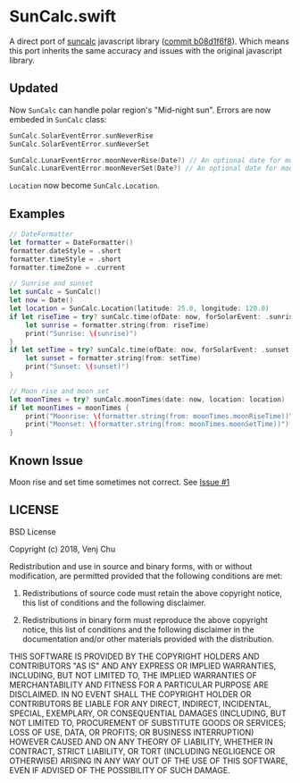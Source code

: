 # SunCalc.swift

A direct port of [suncalc](https://github.com/mourner/suncalc) javascript library ([commit b08d1f6f8](https://github.com/mourner/suncalc/commit/b08d1f6f8e56a3c0d85469d6cf0ff8675cba40a5)). Which means this port inherits the same accuracy and issues with the original javascript library. 

## Updated

Now `SunCalc` can handle polar region's "Mid-night sun". Errors are now embeded in `SunCalc` class:

```swift
SunCalc.SolarEventError.sunNeverRise
SunCalc.SolarEventError.sunNeverSet

SunCalc.LunarEventError.moonNeverRise(Date?) // An optional date for moonset time.
SunCalc.LunarEventError.moonNeverSet(Date?) // An optional date for moonrise time.
```

`Location` now become `SunCalc.Location`.

## Examples

```swift
// DateFormatter
let formatter = DateFormatter()
formatter.dateStyle = .short
formatter.timeStyle = .short
formatter.timeZone = .current

// Sunrise and sunset
let sunCalc = SunCalc()
let now = Date()
let location = SunCalc.Location(latitude: 25.0, longitude: 120.0)
if let riseTime = try? sunCalc.time(ofDate: now, forSolarEvent: .sunrise, atLocation: location) {
    let sunrise = formatter.string(from: riseTime)
    print("Sunrise: \(sunrise)")
}
if let setTime = try? sunCalc.time(ofDate: now, forSolarEvent: .sunset, atLocation: location) {
    let sunset = formatter.string(from: setTime)
    print("Sunset: \(sunset)")
}

// Moon rise and moon set
let moonTimes = try? sunCalc.moonTimes(date: now, location: location)
if let moonTimes = moonTimes {
    print("Moonrise: \(formatter.string(from: moonTimes.moonRiseTime))")
    print("Moonset: \(formatter.string(from: moonTimes.moonSetTime))")
}
```

## Known Issue

Moon rise and set time sometimes not correct. See [Issue #1](https://github.com/imvenj/SunCalc.swift/issues/1)

## LICENSE

BSD License

Copyright (c) 2018, Venj Chu

Redistribution and use in source and binary forms, with or without modification, are permitted provided that the following conditions are met:

1. Redistributions of source code must retain the above copyright notice, this list of conditions and the following disclaimer.

2. Redistributions in binary form must reproduce the above copyright notice, this list of conditions and the following disclaimer in the documentation and/or other materials provided with the distribution.

THIS SOFTWARE IS PROVIDED BY THE COPYRIGHT HOLDERS AND CONTRIBUTORS "AS IS" AND ANY EXPRESS OR IMPLIED WARRANTIES, INCLUDING, BUT NOT LIMITED TO, THE IMPLIED WARRANTIES OF MERCHANTABILITY AND FITNESS FOR A PARTICULAR PURPOSE ARE DISCLAIMED. IN NO EVENT SHALL THE COPYRIGHT HOLDER OR CONTRIBUTORS BE LIABLE FOR ANY DIRECT, INDIRECT, INCIDENTAL, SPECIAL, EXEMPLARY, OR CONSEQUENTIAL DAMAGES (INCLUDING, BUT NOT LIMITED TO, PROCUREMENT OF SUBSTITUTE GOODS OR SERVICES; LOSS OF USE, DATA, OR PROFITS; OR BUSINESS INTERRUPTION) HOWEVER CAUSED AND ON ANY THEORY OF LIABILITY, WHETHER IN CONTRACT, STRICT LIABILITY, OR TORT (INCLUDING NEGLIGENCE OR OTHERWISE) ARISING IN ANY WAY OUT OF THE USE OF THIS SOFTWARE, EVEN IF ADVISED OF THE POSSIBILITY OF SUCH DAMAGE.
